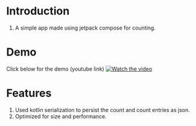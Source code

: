 # Introduction
1. A simple app made using jetpack compose for counting. 

# Demo
Click below for the demo (youtube link)
[![Watch the video](https://i.ytimg.com/vi/GhHyC6Ul9Ak/oar2.jpg?sqp=-oaymwEdCMoCENAFSFWQAgHyq4qpAwwIARUAAIhCcAHAAQY=&rs=AOn4CLDCpKkjM83jqJ5p3F2IDTuKnVPqyw)](https://youtube.com/shorts/GhHyC6Ul9Ak?si=y5WBFqhe5UuNs-vT)

# Features
1. Used kotlin serialization to persist the count and count entries as json. 
2. Optimized for size and performance.
